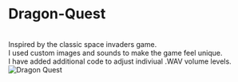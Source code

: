 # Dragon-Quest
<br />Inspired by the classic space invaders game.<br /> I used custom images and sounds to make the game feel unique.<br />
I have added additional code to adjust indiviual .WAV volume levels.
![Dragon Quest](https://user-images.githubusercontent.com/49846698/178425614-eb4e4fd2-0d08-41ab-a7e0-5eb3db8248e9.jpg)
